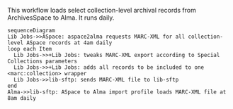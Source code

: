 This workflow loads select collection-level archival records from ArchivesSpace to Alma. It runs daily.

```mermaid
sequenceDiagram
Lib Jobs->>ASpace: aspace2alma requests MARC-XML for all collection-level ASpace records at 4am daily
loop each Item
  Lib Jobs->>+Lib Jobs: tweaks MARC-XML export according to Special Collections parameters
  Lib Jobs->>+Lib Jobs: adds all records to be included to one <marc:collection> wrapper
  Lib Jobs->>lib-sftp: sends MARC-XML file to lib-sftp
end
Alma->>lib-sftp: ASpace to Alma import profile loads MARC-XML file at 8am daily
```